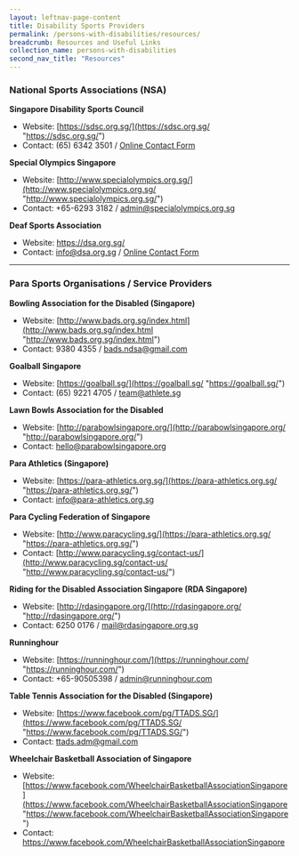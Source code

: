 ```yaml
---
layout: leftnav-page-content
title: Disability Sports Providers
permalink: /persons-with-disabilities/resources/
breadcrumb: Resources and Useful Links
collection_name: persons-with-disabilities
second_nav_title: "Resources"
---
```


### National Sports Associations (NSA)

**Singapore Disability Sports Council**
- Website: [https://sdsc.org.sg/](https://sdsc.org.sg/ "https://sdsc.org.sg/")
- Contact: (65) 6342 3501 / [Online Contact Form](https://sdsc.org.sg/contact/ "Online Contact Form")

**Special Olympics Singapore**
- Website: [http://www.specialolympics.org.sg/](http://www.specialolympics.org.sg/ "http://www.specialolympics.org.sg/")
- Contact: +65-6293 3182 / admin@specialolympics.org.sg

**Deaf Sports Association**
- Website: https://dsa.org.sg/
- Contact: info@dsa.org.sg / [Online Contact Form](https://dsa.org.sg/contact-us/ "Online Contact Form")


------------

### Para Sports Organisations / Service Providers

**Bowling Association for the Disabled (Singapore)**
- Website: [http://www.bads.org.sg/index.html](http://www.bads.org.sg/index.html "http://www.bads.org.sg/index.html")
- Contact:  9380 4355 / bads.ndsa@gmail.com

**Goalball Singapore**
- Website: [https://goalball.sg/](https://goalball.sg/ "https://goalball.sg/")
- Contact:  (65) 9221 4705 / team@athlete.sg

**Lawn Bowls Association for the Disabled**
- Website: [http://parabowlsingapore.org/](http://parabowlsingapore.org/ "http://parabowlsingapore.org/")
- Contact: hello@parabowlsingapore.org

**Para Athletics (Singapore)**
- Website: [https://para-athletics.org.sg/](https://para-athletics.org.sg/ "https://para-athletics.org.sg/")
- Contact:  info@para-athletics.org.sg

**Para Cycling Federation of Singapore**
- Website: [http://www.paracycling.sg/](https://para-athletics.org.sg/ "https://para-athletics.org.sg/")
- Contact:  [http://www.paracycling.sg/contact-us/](http://www.paracycling.sg/contact-us/ "http://www.paracycling.sg/contact-us/")

**Riding for the Disabled Association Singapore (RDA Singapore)**
- Website: [http://rdasingapore.org/](http://rdasingapore.org/ "http://rdasingapore.org/")
- Contact:  6250 0176 / mail@rdasingapore.org.sg

**Runninghour**
- Website: [https://runninghour.com/](https://runninghour.com/ "https://runninghour.com/")
- Contact: +65-90505398 / admin@runninghour.com

**Table Tennis Association for the Disabled (Singapore)**
- Website: [https://www.facebook.com/pg/TTADS.SG/](https://www.facebook.com/pg/TTADS.SG/ "https://www.facebook.com/pg/TTADS.SG/")
- Contact: ttads.adm@gmail.com 

**Wheelchair Basketball Association of Singapore**
- Website: [https://www.facebook.com/WheelchairBasketballAssociationSingapore](https://www.facebook.com/WheelchairBasketballAssociationSingapore "https://www.facebook.com/WheelchairBasketballAssociationSingapore")
- Contact: https://www.facebook.com/WheelchairBasketballAssociationSingapore


